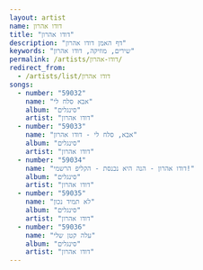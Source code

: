 ```yaml
---
layout: artist
name: דודו אהרון
title: "דודו אהרון"
description: "דף האמן דודו אהרון"
keywords: "שירים, מוזיקה, דודו אהרון"
permalink: /artists/דודו-אהרון/
redirect_from:
  - /artists/list/דודו אהרון
songs:
  - number: "59032"
    name: "אבא סלח לי"
    album: "סינגלים"
    artist: "דודו אהרון"
  - number: "59033"
    name: "אבא, סלח לי - דודו אהרון"
    album: "סינגלים"
    artist: "דודו אהרון"
  - number: "59034"
    name: "דודו אהרון - הנה היא נכנסת - הקליפ הרשמי!"
    album: "סינגלים"
    artist: "דודו אהרון"
  - number: "59035"
    name: "לא תמיד נכון"
    album: "סינגלים"
    artist: "דודו אהרון"
  - number: "59036"
    name: "עלה קטן שלי"
    album: "סינגלים"
    artist: "דודו אהרון"
---
```

